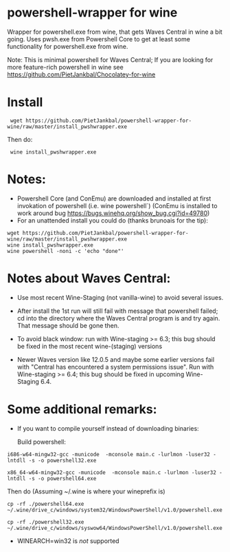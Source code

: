 # powershell-wrapper for wine

Wrapper for powershell.exe from wine, that gets Waves Central in wine a bit going.
Uses pwsh.exe from Powershell Core to get at least some functionality for powershell.exe from wine.

Note: This is minimal powershell for Waves Central; If you are looking for more feature-rich powershell in wine see https://github.com/PietJankbal/Chocolatey-for-wine

# Install 

```
 wget https://github.com/PietJankbal/powershell-wrapper-for-wine/raw/master/install_pwshwrapper.exe
```

 Then do:

```
 wine install_pwshwrapper.exe
```

# Notes:
- Powershell Core (and ConEmu) are downloaded and installed at first invokation of powershell (i.e. wine powershell`)
  (ConEmu is installed to work around bug https://bugs.winehq.org/show_bug.cgi?id=49780)
- For an unattended install you could do (thanks brunoais for the tip):

```
wget https://github.com/PietJankbal/powershell-wrapper-for-wine/raw/master/install_pwshwrapper.exe
wine install_pwshwrapper.exe
wine powershell -noni -c 'echo "done"'
```
# Notes about Waves Central:
- Use most recent Wine-Staging (not vanilla-wine) to avoid several issues.

- After install the 1st run will still fail with message that powershell failed; cd into the directory where the Waves Central program is and try again. That message should be gone then.

- To avoid black window: run with Wine-staging >= 6.3; this bug should be fixed in the most recent wine-(staging) versions 

- Newer Waves version like 12.0.5 and maybe some earlier versions fail with "Central has encountered a system
permissions issue". Run with Wine-staging >= 6.4; this bug should be fixed in upcoming Wine-Staging 6.4.



# Some additional remarks:
- If you want to compile yourself instead of downloading binaries:

  Build powershell:

```
i686-w64-mingw32-gcc -municode  -mconsole main.c -lurlmon -luser32 -lntdll -s -o powershell32.exe

x86_64-w64-mingw32-gcc -municode  -mconsole main.c -lurlmon -luser32 -lntdll -s -o powershell64.exe
```
  Then do (Assuming ~/.wine is where your wineprefix is)
  
```
cp -rf ./powershell64.exe ~/.wine/drive_c/windows/system32/WindowsPowerShell/v1.0/powershell.exe
  
cp -rf ./powershell32.exe ~/.wine/drive_c/windows/syswow64/WindowsPowerShell/v1.0/powershell.exe
```
  
- WINEARCH=win32 is _not_ supported





